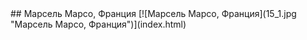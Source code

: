 <meta charset="utf-8">
<link rel='stylesheet' href='markdown.css'/>
## Марсель Марсо, Франция
[![Марсель Марсо, Франция](15_1.jpg "Марсель Марсо, Франция")](index.html)

